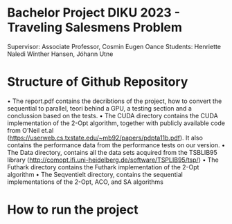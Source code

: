 # Bachelor Project DIKU 2023 - Traveling Salesmens Problem
Supervisor: Associate Professor, Cosmin Eugen Oance
Students: Henriette Naledi Winther Hansen, Jóhann Utne

# Structure of Github Repository
• The report.pdf contains the decribtions of the project, how to convert the sequential to parallel, teori behind a GPU, a testing section and a conclussion based on the tests.
• The CUDA directory contains the CUDA implementation of the 2-Opt algorithm, together with publicly available code from O’Neil et.al (https://userweb.cs.txstate.edu/~mb92/papers/pdpta11b.pdf). It also contains the performance data from the performance tests on our version.
• The Data directory, contains all the data sets acquired from the TSBLIB95 library (http://comopt.ifi.uni-heidelberg.de/software/TSPLIB95/tsp/)
• The Futhark directory contains the Futhark implementation of the 2-Opt algorithm
• The Seqventielt directory, contains the sequential implementations of the 2-Opt, ACO, and SA algorithms

# How to run the project
